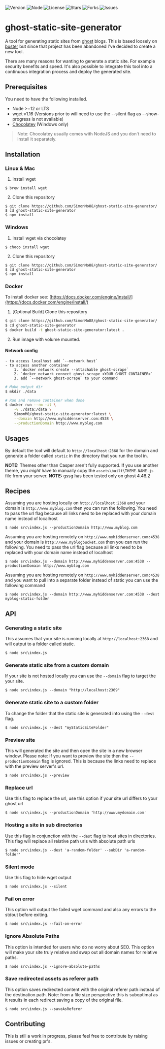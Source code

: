 ![Version](https://img.shields.io/badge/version-v1.2.0-blue.svg)
![Node](https://img.shields.io/badge/node-%3E%3D%2012.0.0-brightgreen.svg)
![License](https://img.shields.io/github/license/Fried-Chicken/ghost-static-site-generator.svg)
![Stars](https://img.shields.io/github/stars/Fried-Chicken/ghost-static-site-generator.svg)
![Forks](https://img.shields.io/github/forks/Fried-Chicken/ghost-static-site-generator.svg)
![Issues](https://img.shields.io/github/issues/Fried-Chicken/ghost-static-site-generator.svg)
# ghost-static-site-generator
A tool for generating static sites from [ghost](https://ghost.org/) blogs. This is based loosely on [buster](https://github.com/axitkhurana/buster) but since that project has been abandoned I've decided to create a new tool. 

There are many reasons for wanting to generate a static site. For example security benefits and speed. It's also possible to integrate this tool into a continuous integration process and deploy the generated site.

## Prerequisites
You need to have the following installed.
- Node >=12 or LTS
- wget v1.16 (Versions prior to will need to use the --silent flag as --show-progress is not available)
- [Chocolatey](https://docs.chocolatey.org/en-us/choco/setup) (Windows only)

>Note: Chocolatey usually comes with NodeJS and you don't need to install it separately.

## Installation

### Linux & Mac
1. Install wget
```
$ brew install wget
```
2. Clone this repository
```
$ git clone https://github.com/SimonMo88/ghost-static-site-generator/
$ cd ghost-static-site-generator
$ npm install
```

### Windows
1. Install wget via chocolatey
```
$ choco install wget
```
2. Clone this repository
```
$ git clone https://github.com/SimonMo88/ghost-static-site-generator/
$ cd ghost-static-site-generator
$ npm install
```

### Docker
To install docker see: [https://docs.docker.com/engine/install/](https://docs.docker.com/engine/install/)
1. [Optional Build] Clone this repository
```bash
$ git clone https://github.com/SimonMo88/ghost-static-site-generator/
$ cd ghost-static-site-generator
$ docker build -t ghost-static-site-generator:latest .
```

2. Run image with volume mounted.
#### Network config
    - to access localhost add `--network host` 
    - to access another container
        1. `docker network create --attachable ghost-scrape`
        2. `docker network connect ghost-scrape <YOUR GHOST CONTAINER>`
        3. add `--network ghost-scrape` to your command

```bash
# Make output dir
$ mkdir ./data

# Run and remove container when done
$ docker run --rm -it \
    -v ./data:/data \
    SimonM0/ghost-static-site-generator:latest \
    --domain http://www.myhiddenserver.com:4538 \
    --productionDomain http://www.myblog.com
```

## Usages
By default the tool will default to `http://localhost:2368` for the domain and generate a folder called `static` in the directory that you run the tool in.

**NOTE:** Themes other than Casper aren't fully supported. If you use another theme, you _might_ have to manually copy the `assets\built\THEME-NAME.js` file from your server.
**NOTE:** gssg has been tested only on ghost 4.48.2

## Recipes
Assuming you are hosting locally on `http://localhost:2368` and your domain is `http://www.myblog.com` then you can run the following. You need to pass the url flag because all links need to be replaced with your domain name instead of localhost
```
$ node src\index.js --productionDomain http://www.myblog.com
```

Assuming you are hosting remotely on `http://www.myhiddenserver.com:4538` and your domain is `http://www.myblogbucket.com` then you can run the following. You need to pass the url flag because all links need to be replaced with your domain name instead of localhost
```
$ node src\index.js --domain http://www.myhiddenserver.com:4538 --productionDomain http://www.myblog.com
```

Assuming you are hosting remotely on `http://www.myhiddenserver.com:4538` and you want to pull into a separate folder instead of static you can use the following command
```
$ node src\index.js --domain http://www.myhiddenserver.com:4538 --dest myblog-static-folder
```

## API 
### Generating a static site
This assumes that your site is running locally at `http://localhost:2368` and will output to a folder called static.
```
$ node src\index.js
```

### Generate static site from a custom domain
If your site is not hosted locally you can use the `--domain` flag to target the your site.
```
$ node src\index.js --domain "http://localhost:2369"
```

### Generate static site to a custom folder
To change the folder that the static site is generated into using the `--dest` flag.
```
$ node src\index.js --dest "myStaticSiteFolder"
```

### Preview site
This will generated the site and then open the site in a new browser window. Please note: If you want to preview the site then the `--productionDomain` flag is ignored. This is because the links need to replace with the preview server's url.
```
$ node src\index.js --preview
```

### Replace url
Use this flag to replace the url, use this option if your site url differs to your ghost url
```
$ node src\index.js --productionDomain 'http://www.mydomain.com'
```

### Hosting a site in sub directories
Use this flag in conjunction with the `--dest` flag to host sites in directories. This flag will replace all relative path urls with absolute path urls
```
$ node src\index.js --dest 'a-random-folder' --subDir 'a-random-folder'
```

### Silent mode
Use this flag to hide wget output
```
$ node src\index.js --silent
```

### Fail on error
This option will output the failed wget command and also any errors to the stdout before exiting.
```
$ node src\index.js --fail-on-error
```

### Ignore Absolute Paths
This option is intended for users who do no worry about SEO. This option will make your site truly relative and swap out all domain names for relative paths.
```
$ node src\index.js --ignore-absolute-paths
```

### Save redirected assets as referer path
This option saves redirected content with the original referer path instead of the destination path. Note: from a file size perspective this is suboptimal as it results in each redirect saving a copy of the original file.
```
$ node src\index.js --saveAsReferer
```

## Contributing

This is still a work in progress, please feel free to contribute by raising issues or creating pr's.
